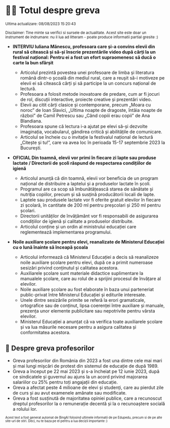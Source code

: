 # 👩‍🏫 Totul despre greva
<sub>Ultima actualizare: 08/08/2023 15:20:43</sub>

<sub>Disclaimer: Tine minte sa verifici si sursele de actualitate. Acest site este doar un instrument de indrumare: nu il lua ad litteram - poate produce informatii partial gresite :)</sub>

- **INTERVIU Iuliana Mănescu, profesoara care și-a convins elevii din rural să citească și să-și înscrie prezentările video după cărți la un festival național: Pentru ei a fost un efort supraomenesc să ducă o carte la bun sfârșit**
    - Articolul prezintă povestea unei profesoare de limba și literatura română dintr-o școală din mediul rural, care a reușit să-i motiveze pe elevii ei să citească cărți și să participe la un concurs național de lectură.
    - Profesoara a folosit metode inovatoare de predare, cum ar fi jocuri de rol, discuții interactive, proiecte creative și prezentări video.
    - Elevii au citit cărți clasice și contemporane, precum „Moara cu noroc” de Ioan Slavici, „Ultima noapte de dragoste, întâia noapte de război” de Camil Petrescu sau „Când copiii erau copii” de Ana Blandiana.
    - Profesoara spune că lectura i-a ajutat pe elevi să-și dezvolte imaginația, vocabularul, gândirea critică și abilitățile de comunicare.
    - Articolul se încheie cu o invitație la festivalul național de lectură „Citește și tu!”, care va avea loc în perioada 15-17 septembrie 2023 la București.

- **OFICIAL Din toamnă, elevii vor primi în fiecare zi lapte sau produse lactate / Directorii de școli răspund de respectarea condițiilor de igienă**
    - Articolul anunță că din toamnă, elevii vor beneficia de un program național de distribuire a laptelui și a produselor lactate în școli.
    - Programul are ca scop să îmbunătățească starea de sănătate și nutriția copiilor, precum și să susțină producătorii locali de lapte.
    - Laptele sau produsele lactate vor fi oferite gratuit elevilor în fiecare zi școlară, în cantitate de 200 ml pentru preșcolari și 250 ml pentru școlari.
    - Directorii unităților de învățământ vor fi responsabili de asigurarea condițiilor de igienă și calitate a produselor distribuite.
    - Articolul conține și un ordin al ministrului educației care reglementează implementarea programului.

- **Noile auxiliare școlare pentru elevi, reanalizate de Ministerul Educației cu o lună înainte să înceapă școala**
    - Articolul informează că Ministerul Educației a decis să reanalizeze noile auxiliare școlare pentru elevi, după ce a primit numeroase sesizări privind conținutul și calitatea acestora.
    - Auxiliarele școlare sunt materiale didactice suplimentare la manualele școlare, care au rolul de a sprijini procesul de învățare al elevilor.
    - Noile auxiliare școlare au fost elaborate în baza unui parteneriat public-privat între Ministerul Educației și editurile interesate.
    - Unele dintre sesizările primite se referă la erori gramaticale, ortografice sau de conținut, lipsa coerenței între auxiliare și manuale, prezența unor elemente publicitare sau nepotrivite pentru vârsta elevilor.
    - Ministerul Educației a anunțat că va verifica toate auxiliarele școlare și va lua măsurile necesare pentru a asigura calitatea și conformitatea acestora.

## 🏫 Despre greva profesorilor
- Greva profesorilor din România din 2023 a fost una dintre cele mai mari și mai lungi mișcări de protest din sistemul de educație de după 1989.
- Greva a început pe 22 mai 2023 și s-a încheiat pe 12 iunie 2023, după ce sindicatele și guvernul au ajuns la un acord privind majorarea salariilor cu 25% pentru toți angajații din educație.
- Greva a afectat peste 4 milioane de elevi și studenți, care au pierdut zile de curs și au avut examenele amânate sau modificate.
- Greva a fost susținută de majoritatea opiniei publice, care a recunoscut dreptul profesorilor la o remunerație decentă și la o recunoaștere socială a rolului lor.


<sub><sub>Acest text a fost generat automat de BingAI folosind ultimele informatii de pe Edupedu, precum si de pe alte site-uri de stiri. Deci, nu te baza pe el pentru a lua decizii importante :)</sub></sub>